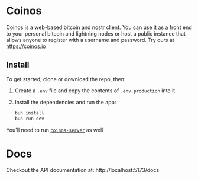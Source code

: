 # Coinos

Coinos is a web-based bitcoin and nostr client. You can use it as a front end to your personal bitcoin and lightning nodes or host a public instance that allows anyone to register with a username and password. Try ours at https://coinos.io

## Install

To get started, clone or download the repo, then:

1. Create a `.env` file and copy the contents of `.env.production` into it.
2. Install the dependencies and run the app:

    ```sh
    bun install
    bun run dev
    ```

You'll need to run [`coinos-server`](https://github.com/coinos/coinos-server) as well

# Docs

Checkout the API documentation at: http://localhost:5173/docs